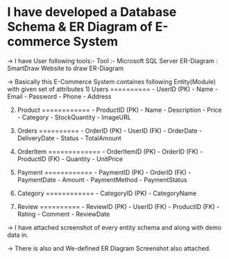 # I have developed a Database Schema & ER Diagram of E-commerce System

-> I have User following tools:-
   Tool :- Microsoft SQL Server
   ER-Diagram : SmartDraw Website to draw ER-Diagram

-> Basically this E-Commerce System containes following Entity(Module) with given set of attributes
    1) Users
    ==========
	      - UserID (PK)
	      - Name
	      - Email
	      - Password
	      - Phone
	      - Address

   2) Product
   ============
	      - ProductID (PK)
	      - Name
	      - Description
	      - Price
	      - Category
	      - StockQuantity
	      - ImageURL

  3) Orders
  ==========
	      - OrderID (PK)
	      - UserID (FK)
	      - OrderDate
	      - DeliveryDate
	      - Status
	      - TotalAmount

  4) OrderItem
  =============
	      - OrderItemID (PK)
	      - OrderID (FK)
	      - ProductID (FK)
	      - Quantity
	      - UnitPrice

  5) Payment
  ============
	      - PaymentID (PK)
	      - OrderID (FK)
	      - PaymentDate
	      - Amount
	      - PaymentMethod
	      - PaymentStatus

  6) Category
  ============
	      - CategoryID (PK)
	      - CategoryName

  7) Review
  ==========
	      - ReviewID (PK)
	      - UserID (FK)
	      - ProductID (FK)
	      - Rating
	- Comment
	- ReviewDate

-> I have attached screenshot of every entity schema and along with demo data in.

-> There is also and We-defined ER Diagram Screenshot also attached.
